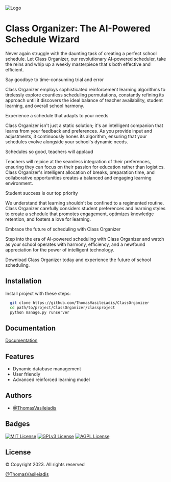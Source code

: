 
![Logo](https://dev-to-uploads.s3.amazonaws.com/uploads/articles/th5xamgrr6se0x5ro4g6.png)


# Class Organizer: The AI-Powered Schedule Wizard

Never again struggle with the daunting task of creating a perfect school schedule. Let Class Organizer, our revolutionary AI-powered scheduler, take the reins and whip up a weekly masterpiece that's both effective and efficient.

Say goodbye to time-consuming trial and error

Class Organizer employs sophisticated reinforcement learning algorithms to tirelessly explore countless scheduling permutations, constantly refining its approach until it discovers the ideal balance of teacher availability, student learning, and overall school harmony.

Experience a schedule that adapts to your needs

Class Organizer isn't just a static solution; it's an intelligent companion that learns from your feedback and preferences. As you provide input and adjustments, it continuously hones its algorithm, ensuring that your schedules evolve alongside your school's dynamic needs.

Schedules so good, teachers will applaud

Teachers will rejoice at the seamless integration of their preferences, ensuring they can focus on their passion for education rather than logistics. Class Organizer's intelligent allocation of breaks, preparation time, and collaborative opportunities creates a balanced and engaging learning environment.

Student success is our top priority

We understand that learning shouldn't be confined to a regimented routine. Class Organizer carefully considers student preferences and learning styles to create a schedule that promotes engagement, optimizes knowledge retention, and fosters a love for learning.

Embrace the future of scheduling with Class Organizer

Step into the era of AI-powered scheduling with Class Organizer and watch as your school operates with harmony, efficiency, and a newfound appreciation for the power of intelligent technology.

Download Class Organizer today and experience the future of school scheduling.


## Installation

Install project with these steps:

```bash
  git clone https://github.com/ThomasVasileiadis/ClassOrganizer
  cd path/to/project/ClassOrganizer/classproject
  python manage.py runserver
```
    
## Documentation

[Documentation](https://linktodocumentation)


## Features

- Dynamic database management
- User friendly
- Advanced reinforced learning model



## Authors

- [@ThomasVasileiadis](https://github.com/ThomasVasileiadis)


## Badges

[![MIT License](https://img.shields.io/badge/License-MIT-green.svg)](https://choosealicense.com/licenses/mit/)
[![GPLv3 License](https://img.shields.io/badge/License-GPL%20v3-yellow.svg)](https://opensource.org/licenses/)
[![AGPL License](https://img.shields.io/badge/license-AGPL-blue.svg)](http://www.gnu.org/licenses/agpl-3.0)



## License

© Copyright 2023. All rights reserved 

[@ThomasVasileiadis](https://github.com/ThomasVasileiadis)

